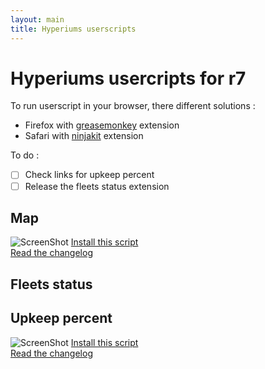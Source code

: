 ```yaml
---
layout: main
title: Hyperiums userscripts
---
```

# Hyperiums usercripts for r7

To run userscript in your browser, there different solutions : 

* Firefox with [greasemonkey](https://addons.mozilla.org/fr/firefox/addon/greasemonkey/) extension
* Safari with [ninjakit](https://github.com/os0x/NinjaKit) extension

To do :

- [ ] Check links for upkeep percent
- [ ] Release the fleets status extension

## Map
![ScreenShot](https://raw.github.com/Nasga/hyperiums-userscripts/master/map-trading.png)
[Install this script](https://raw.github.com/Nasga/hyperiums-userscripts/master/map-trading.user.js)   
[Read the changelog](map-tradping.html)

## Fleets status

## Upkeep percent
![ScreenShot](https://raw.github.com/Nasga/hyperiums-userscripts/master/upkeep-percent.png)
[Install this script](https://raw.github.com/Nasga/hyperiums-userscripts/master/upkeep-percent.user.js)   
[Read the changelog](upkeep-percent.html)
